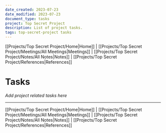 ```yaml
---
date_created: 2023-07-23
date_modified: 2023-07-23
document_type: tasks
project: Top Secret Project
description: List of project tasks.
tags: top-secret-project tasks
---
```

[[Projects/Top Secret Project/Home|Home]] | [[Projects/Top Secret Project/Meetings/All Meetings|Meetings]] | [[Projects/Top Secret Project/Notes/All Notes|Notes]] | [[Projects/Top Secret Project/References|References]]
# Tasks
*Add project related tasks here*

---
[[Projects/Top Secret Project/Home|Home]] | [[Projects/Top Secret Project/Meetings/All Meetings|Meetings]] | [[Projects/Top Secret Project/Notes/All Notes|Notes]] | [[Projects/Top Secret Project/References|References]]